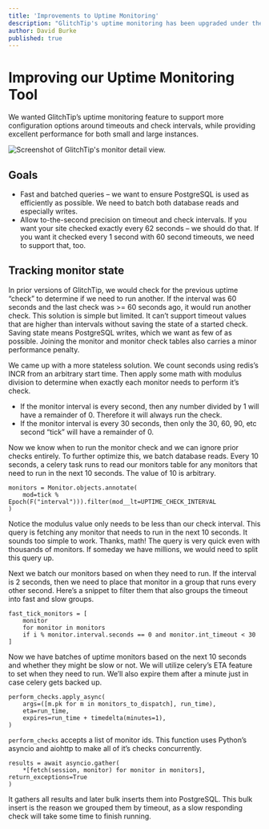 ```yaml
---
title: 'Improvements to Uptime Monitoring'
description: "GlitchTip's uptime monitoring has been upgraded under the hood to improve performance and reliability"
author: David Burke
published: true
---
```


# Improving our Uptime Monitoring Tool

We wanted GlitchTip’s uptime monitoring feature to support more configuration options around timeouts and check intervals, while providing excellent performance for both small and large instances.

<div style="width: 800px; max-width: 100%; margin: 0 auto;">
    <picture>
        <source
            type="image/webp"
            srcset="
                /assets/screenshots/monitor-detail@1x.webp,
                /assets/screenshots/monitor-detail@2x.webp 2x,
                /assets/screenshots/monitor-detail@3x.webp 3x,
            "
        />
        <img
            src="/assets/screenshots/monitor-detail@1xpng"
            srcset="
                /assets/screenshots/monitor-detail@1x.png,
                /assets/screenshots/monitor-detail@2x.png 2x,
                /assets/screenshots/monitor-detail@3x.png 3x,
            "
            loading="lazy"
            alt="Screenshot of GlitchTip's monitor detail view."
        />
    </picture>
</div>

## Goals

- Fast and batched queries – we want to ensure PostgreSQL is used as efficiently as possible. We need to batch both database reads and especially writes.
- Allow to-the-second precision on timeout and check intervals. If you want your site checked exactly every 62 seconds – we should do that. If you want it checked every 1 second with 60 second timeouts, we need to support that, too.

## Tracking monitor state

In prior versions of GlitchTip, we would check for the previous uptime “check” to determine if we need to run another. If the interval was 60 seconds and the last check was >= 60 seconds ago, it would run another check. This solution is simple but limited. It can’t support timeout values that are higher than intervals without saving the state of a started check. Saving state means PostgreSQL writes, which we want as few of as possible. Joining the monitor and monitor check tables also carries a minor performance penalty.

We came up with a more stateless solution. We count seconds using redis’s INCR from an arbitrary start time. Then apply some math with modulus division to determine when exactly each monitor needs to perform it’s check.

- If the monitor interval is every second, then any number divided by 1 will have a remainder of 0. Therefore it will always run the check.
- If the monitor interval is every 30 seconds, then only the 30, 60, 90, etc second “tick” will have a remainder of 0.

Now we know when to run the monitor check and we can ignore prior checks entirely. To further optimize this, we batch database reads. Every 10 seconds, a celery task runs to read our monitors table for any monitors that need to run in the next 10 seconds. The value of 10 is arbitrary.

```
monitors = Monitor.objects.annotate(
    mod=tick % Epoch(F("interval"))).filter(mod__lt=UPTIME_CHECK_INTERVAL
)
```

Notice the modulus value only needs to be less than our check interval. This query is fetching any monitor that needs to run in the next 10 seconds. It sounds too simple to work. Thanks, math! The query is very quick even with thousands of monitors. If someday we have millions, we would need to split this query up.

Next we batch our monitors based on when they need to run. If the interval is 2 seconds, then we need to place that monitor in a group that runs every other second. Here’s a snippet to filter them that also groups the timeout into fast and slow groups.

```
fast_tick_monitors = [
    monitor
    for monitor in monitors
    if i % monitor.interval.seconds == 0 and monitor.int_timeout < 30
]
```

Now we have batches of uptime monitors based on the next 10 seconds and whether they might be slow or not. We will utilize celery’s ETA feature to set when they need to run. We’ll also expire them after a minute just in case celery gets backed up.

```
perform_checks.apply_async(
    args=([m.pk for m in monitors_to_dispatch], run_time),
    eta=run_time,
    expires=run_time + timedelta(minutes=1),
)
```

`perform_checks` accepts a list of monitor ids. This function uses Python’s asyncio and aiohttp to make all of it’s checks concurrently.

```
results = await asyncio.gather(
    *[fetch(session, monitor) for monitor in monitors], return_exceptions=True
)
```

It gathers all results and later bulk inserts them into PostgreSQL. This bulk insert is the reason we grouped them by timeout, as a slow responding check will take some time to finish running.
